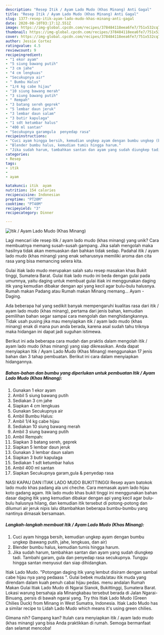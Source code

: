 ```yaml
---
description: "Resep Itik / Ayam Lado Mudo (Khas Minang) Anti Gagal"
title: "Resep Itik / Ayam Lado Mudo (Khas Minang) Anti Gagal"
slug: 1377-resep-itik-ayam-lado-mudo-khas-minang-anti-gagal
date: 2020-08-10T03:17:12.551Z
image: https://img-global.cpcdn.com/recipes/378484118eea6fe7/751x532cq70/itik-ayam-lado-mudo-khas-minang-foto-resep-utama.jpg
thumbnail: https://img-global.cpcdn.com/recipes/378484118eea6fe7/751x532cq70/itik-ayam-lado-mudo-khas-minang-foto-resep-utama.jpg
cover: https://img-global.cpcdn.com/recipes/378484118eea6fe7/751x532cq70/itik-ayam-lado-mudo-khas-minang-foto-resep-utama.jpg
author: Jessie Cortez
ratingvalue: 4.5
reviewcount: 9
recipeingredient:
- "1 ekor ayam"
- "5 siung bawang putih"
- "3 cm jahe"
- "4 cm lengkuas"
- "Secukupnya air"
- " Bumbu Halus"
- "1/4 kg cabe hijau"
- "10 siung bawang merah"
- "3 siung bawang putih"
- " Rempah"
- "3 batang sereh geprek"
- "5 lembar daun jeruk"
- "3 lembar daun salam"
- "3 butir kapulaga"
- "1 sdt ketumbar halus"
- "400 ml santan"
- "Secukupnya garamgula  penyedap rasa"
recipeinstructions:
- "Cuci ayam hingga bersih, kemudian ungkep ayam dengan bumbu ungkep (bawang putih, jahe, lengkuas, dan air)"
- "Blender bumbu halus, kemudian tumis hingga harum."
- "Jika sudah harum, tambahkan santan dan ayam yang sudah diungkep tadi. Tambahi garam, gula dan penyedap rasa secukupnya. Tunggu hingga santan menyusut dan siap dihidangkan."
categories:
- Resep
tags:
- itik
- 
- ayam

katakunci: itik  ayam 
nutrition: 154 calories
recipecuisine: Indonesian
preptime: "PT20M"
cooktime: "PT40M"
recipeyield: "3"
recipecategory: Dinner

---
```



![Itik / Ayam Lado Mudo (Khas Minang)](https://img-global.cpcdn.com/recipes/378484118eea6fe7/751x532cq70/itik-ayam-lado-mudo-khas-minang-foto-resep-utama.jpg)

Lagi mencari ide resep itik / ayam lado mudo (khas minang) yang unik? Cara membuatnya memang susah-susah gampang. Jika salah mengolah maka hasilnya tidak akan memuaskan dan bahkan tidak sedap. Padahal itik / ayam lado mudo (khas minang) yang enak seharusnya memiliki aroma dan cita rasa yang bisa memancing selera kita.

Gulai itiak lado mudo merupakan salah satu resep masakan khas Bukit tinggi, Sumatera Barat. Gulai itiak lado mudo ini beda dengan gulai pada umumnya, yaitu daging untuk membuat gulai itiak ini menggunakan daging itik yang kemudian dibakar dengan api yang kecil agar bulu-bulu halusnya. Rumah makan Padang atau Rumah makan Minang memang… Ayam - Daging.

Ada beberapa hal yang sedikit banyak mempengaruhi kualitas rasa dari itik / ayam lado mudo (khas minang), pertama dari jenis bahan, kemudian pemilihan bahan segar sampai cara mengolah dan menghidangkannya. Tidak usah pusing jika mau menyiapkan itik / ayam lado mudo (khas minang) enak di mana pun anda berada, karena asal sudah tahu triknya maka hidangan ini dapat jadi suguhan istimewa.


Berikut ini ada beberapa cara mudah dan praktis dalam mengolah itik / ayam lado mudo (khas minang) yang siap dikreasikan. Anda dapat menyiapkan Itik / Ayam Lado Mudo (Khas Minang) menggunakan 17 jenis bahan dan 3 tahap pembuatan. Berikut ini cara dalam menyiapkan hidangannya.

<!--inarticleads1-->

##### Bahan-bahan dan bumbu yang diperlukan untuk pembuatan Itik / Ayam Lado Mudo (Khas Minang):

1. Gunakan 1 ekor ayam
1. Ambil 5 siung bawang putih
1. Sediakan 3 cm jahe
1. Siapkan 4 cm lengkuas
1. Gunakan Secukupnya air
1. Ambil  Bumbu Halus:
1. Ambil 1/4 kg cabe hijau
1. Sediakan 10 siung bawang merah
1. Ambil 3 siung bawang putih
1. Ambil  Rempah:
1. Siapkan 3 batang sereh, geprek
1. Siapkan 5 lembar daun jeruk
1. Gunakan 3 lembar daun salam
1. Siapkan 3 butir kapulaga
1. Sediakan 1 sdt ketumbar halus
1. Ambil 400 ml santan
1. Siapkan Secukupnya garam,gula &amp; penyedap rasa


NASI KAPAU DAN ITIAK LADO MUDO BUKITTINGGI Resep ayam batokok lado mudo khas padang ala uni cheche. Cara memasak ayam lado hijau koto gadang agam. Itik lado mudo khas bukit tinggi ini menggunakan bahan dasar daging itik yang kemudian dibakar dengan api yang kecil agar bulu-bulu halusnya hilang, dan kemudian itik tersebut di potong-potong dan dilumuri air jeruk nipis lalu ditambahkan beberapa bumbu-bumbu yang nantinya dimasak bersamaan. 

<!--inarticleads2-->

##### Langkah-langkah membuat Itik / Ayam Lado Mudo (Khas Minang):

1. Cuci ayam hingga bersih, kemudian ungkep ayam dengan bumbu ungkep (bawang putih, jahe, lengkuas, dan air)
1. Blender bumbu halus, kemudian tumis hingga harum.
1. Jika sudah harum, tambahkan santan dan ayam yang sudah diungkep tadi. Tambahi garam, gula dan penyedap rasa secukupnya. Tunggu hingga santan menyusut dan siap dihidangkan.


Itiak Lado Mudo. &#34;Potongan daging itik yang lembut disiram dengan sambal cabe hijau nya yang pedaass &#34;. Gulai bebek muda/atau itik muda yang direndam dalam kuah penuh cabai hijau pedas. menu andalan Rumah Makan Gulai Itiak Lado Mudo di Ngarai Sianok, Bukittinggi, Sumatera Barat. Lokasi warung bersahaja ala Minangkabau tersebut berada di Jalan Ngarai-Binuang, persis di bawah ngarai yang. Try this Itiak Lado Mudo (Green Chilies Duck) from Minang in West Sumatra, Indonesia. Itiak Lado Mudo has a similar recipe to Lidah Lado Mudo which means it&#39;s using green chilies. 

Gimana nih? Gampang kan? Itulah cara menyiapkan itik / ayam lado mudo (khas minang) yang bisa Anda praktikkan di rumah. Semoga bermanfaat dan selamat mencoba!
